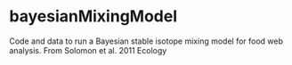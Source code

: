 # bayesianMixingModel
Code and data to run a Bayesian stable isotope mixing model for food web analysis. From Solomon et al. 2011 Ecology
